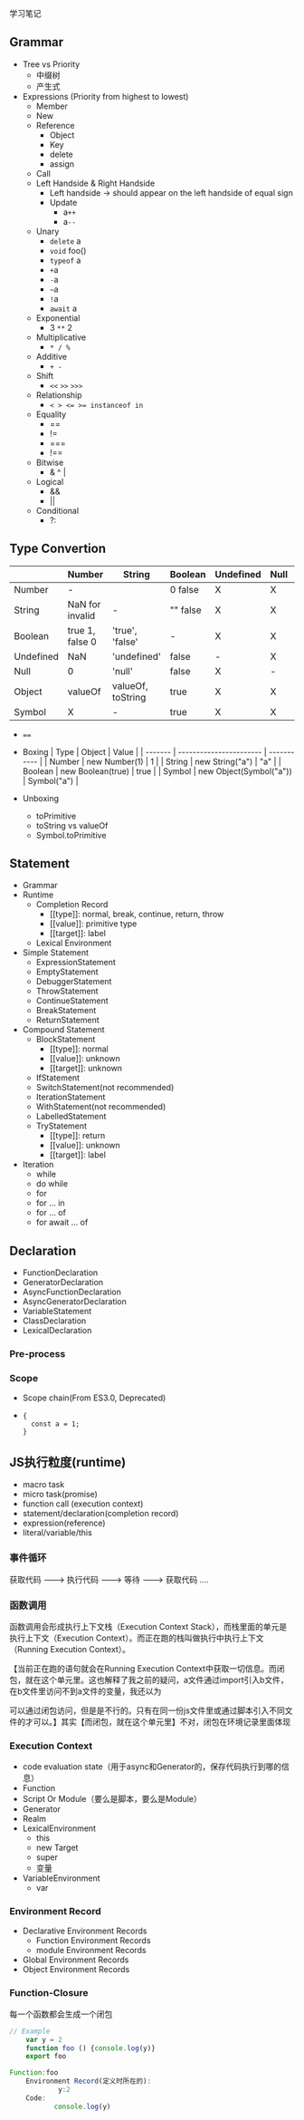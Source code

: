 学习笔记

## Grammar
- Tree vs Priority
  - 中缀树
  - 产生式
- Expressions (Priority from highest to lowest)
  - Member
  - New
  - Reference
    - Object
    - Key
    - delete
    - assign
  - Call
  - Left Handside & Right Handside
    - Left handside -> should appear on the left handside of equal sign
    - Update
      - a`++`
      - a`--`
  - Unary
    - `delete` a
    - `void` foo()
    - `typeof` a
    - `+`a
    - `-`a
    - `~`a
    - `!`a
    - `await` a
  - Exponential
    - 3 `**` 2
  - Multiplicative
    - `* / %`
  - Additive
    - `+ -`
  - Shift
    - `<<` `>>` `>>>`
  - Relationship
    - `< > <= >= instanceof in`
  - Equality
    - ==
    - !=
    - ===
    - !==
  - Bitwise
    - & ^ |
  - Logical
    - &&
    - ||
  - Conditional
    - ?:


## Type Convertion
|           | Number          | String            | Boolean  | Undefined | Null | Object | Symbol |
| --------- | --------------- | ----------------- | -------- | --------- | ---- | ------ | ------ |
| Number    | -               |                   | 0 false  | X         | X    | Boxing | X      |
| String    | NaN for invalid | -                 | "" false | X         | X    | Boxing | X      |
| Boolean   | true 1, false 0 | 'true', 'false'   | -        | X         | X    | Boxing | X      |
| Undefined | NaN             | 'undefined'       | false    | -         | X    | X      | X      |
| Null      | 0               | 'null'            | false    | X         | -    | X      | X      |
| Object    | valueOf         | valueOf, toString | true     | X         | X    | -      | X      |
| Symbol    | X               | -                 | true     | X         | X    | Boxing | -      |


- `==`

- Boxing
  | Type    | Object                  | Value       |
  | ------- | ----------------------- | ----------- |
  | Number  | new Number(1)           | 1           |
  | String  | new String("a")         | "a"         |
  | Boolean | new Boolean(true)       | true        |
  | Symbol  | new Object(Symbol("a")) | Symbol("a") |

- Unboxing
  - toPrimitive
  - toString vs valueOf
  - Symbol.toPrimitive

## Statement
- Grammar
- Runtime
  - Completion Record
    - [[type]]: normal, break, continue, return, throw
    - [[value]]: primitive type
    - [[target]]: label
  - Lexical Environment
- Simple Statement
  - ExpressionStatement
  - EmptyStatement
  - DebuggerStatement
  - ThrowStatement
  - ContinueStatement
  - BreakStatement
  - ReturnStatement
- Compound Statement
  - BlockStatement
    - [[type]]: normal
    - [[value]]: unknown
    - [[target]]: unknown
  - IfStatement
  - SwitchStatement(not recommended)
  - IterationStatement
  - WithStatement(not recommended)
  - LabelledStatement
  - TryStatement
    - [[type]]: return
    - [[value]]: unknown
    - [[target]]: label
- Iteration
  - while
  - do while
  - for
  - for ... in
  - for ... of
  - for await ... of

## Declaration
- FunctionDeclaration
- GeneratorDeclaration
- AsyncFunctionDeclaration
- AsyncGeneratorDeclaration
- VariableStatement
- ClassDeclaration
- LexicalDeclaration

### Pre-process

### Scope
- Scope chain(From ES3.0, Deprecated)
- ```
  {
    const a = 1;
  }
  ```

## JS执行粒度(runtime)

- macro task
- micro task(promise)
- function call (execution context)
- statement/declaration(completion record)
- expression(reference)
- literal/variable/this

### 事件循环

获取代码 ---> 执行代码 ---> 等待 ---> 获取代码 ....

### 函数调用

函数调用会形成执行上下文栈（Execution Context Stack），而栈里面的单元是执行上下文（Execution Context）。而正在跑的栈叫做执行中执行上下文（Running Execution Context）。

【当前正在跑的语句就会在Running Execution Context中获取一切信息。而闭包，就在这个单元里。这也解释了我之前的疑问，a文件通过import引入b文件，在b文件里访问不到a文件的变量，我还以为

可以通过闭包访问，但是是不行的。只有在同一份js文件里或通过脚本引入不同文件的才可以。】其实【而闭包，就在这个单元里】不对，闭包在环境记录里面体现

### Execution Context

* code evaluation state（用于async和Generator的，保存代码执行到哪的信息）
* Function
* Script Or Module（要么是脚本，要么是Module）
* Generator
* Realm
* LexicalEnvironment
    * this
    * new Target
    * super
    * 变量
* VariableEnvironment
    * var

### Environment Record

* Declarative Environment Records
    * Function Environment Records
    * module Environment Records
* Global Environment Records
* Object Environment Records

### Function-Closure

每一个函数都会生成一个闭包

```js
// Example
    var y = 2
    function foo () {console.log(y)}
    export foo

Function:foo
    Environment Record(定义时所在的):
            y:2
    Code:
           console.log(y)
```